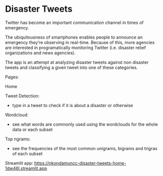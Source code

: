 # Disaster Tweets
Twitter has become an important communication channel in times of emergency.

The ubiquitousness of smartphones enables people to announce an emergency they’re observing in real-time. Because of this, more agencies are interested in programatically monitoring Twitter (i.e. disaster relief organizations and news agencies).

The app is an attempt at analyzing disaster tweets against non disaster tweets and classifying a given tweet into one of these categories.

Pages:

Home

Tweet Detection:
  - type in a tweet to check if it is about a disaster or otherwise

Wordcloud:
  - see what words are commonly used using the wordclouds for the whole data or each subset

Top ngrams:
  - see the frequencies of the most common unigrams, bigrams and trigras of each subset
  
  
Streamlit app: https://nkondamuncc-disaster-tweets-home-1dw46l.streamlit.app
